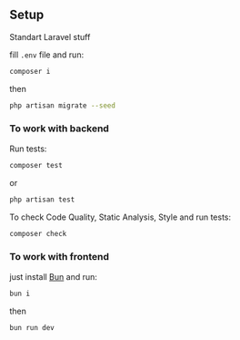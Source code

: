## Setup

Standart Laravel stuff

fill `.env` file and run:

```bash
composer i
```

then

```bash
php artisan migrate --seed
```

### To work with backend

Run tests:

```bash
composer test
```

or

```bash
php artisan test
```

To check Code Quality, Static Analysis, Style and run tests:

```bash
composer check
```

### To work with frontend

just install [Bun](https://bun.sh) and run:

```bash
bun i
```

then

```bash
bun run dev
```
